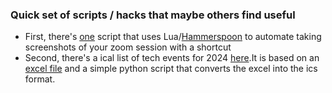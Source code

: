 ### Quick set of scripts / hacks that maybe others find useful

* First, there's [one](ZoomCapture.lua) script that uses Lua/[Hammerspoon](https://www.hammerspoon.org/) to automate taking screenshots of your zoom session with a shortcut
* Second, there's a ical list of tech events for 2024 [here](./tech_events/TechEventsCalendar.ics).It is based on an [excel file](./tech_events/TechEventsExcel.xlsx) and a simple python script that converts the excel into the ics format. 